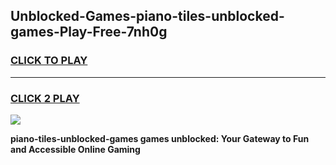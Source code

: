 
## Unblocked-Games-piano-tiles-unblocked-games-Play-Free-7nh0g
<h3>
<a href="https://premium76.site?title=piano-tiles-unblocked-games&ref=23A">CLICK TO PLAY</a></h3>
<hr>

<h3>
<a href="https://premium76.site?title=piano-tiles-unblocked-games&ref=23A">CLICK 2 PLAY</a>
  
</h3>

<a href="https://premium76.site?title=piano-tiles-unblocked-games&ref=23A"><img src="https://clearcache.store/games.png"></a>


**piano-tiles-unblocked-games games unblocked: Your Gateway to Fun and Accessible Online Gaming**
